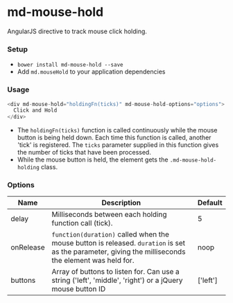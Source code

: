 # md-mouse-hold

AngularJS directive to track mouse click holding.


### Setup
* `bower install md-mouse-hold --save`
* Add `md.mouseHold` to your application dependencies

### Usage

```javascript
<div md-mouse-hold="holdingFn(ticks)" md-mouse-hold-options="options">
  Click and Hold
</div>
```

* The `holdingFn(ticks)` function is called continuously while the mouse button is being held down.  Each time this function is called, another 'tick' is registered.  The `ticks` parameter supplied in this function gives the number of ticks that have been processed.
* While the mouse button is held, the element gets the `.md-mouse-hold-holding` class.

### Options

Name  | Description | Default
------------- | ------------- | -------------
delay | Milliseconds between each holding function call (tick). | 5
onRelease | `function(duration)` called when the mouse button is released.  `duration` is set as the parameter, giving the milliseconds the element was held for. | noop
buttons | Array of buttons to listen for.  Can use a string ('left', 'middle', 'right') or a jQuery mouse button ID | ['left']

